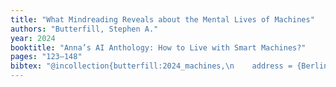```yaml
--- 
title: "What Mindreading Reveals about the Mental Lives of Machines"
authors: "Butterfill, Stephen A."
year: 2024
booktitle: "Anna’s AI Anthology: How to Live with Smart Machines?"
pages: "123–148"
bibtex: "@incollection{butterfill:2024_machines,\n    address = {Berlin},\n    author = {Butterfill, Stephen A.},\n    booktitle = {Anna’s AI Anthology: How to Live with Smart Machines?},\n    editor = {Strasser, Anna},\n    pages = {123–148},\n    publisher = {xenomoi},\n    title = {What Mindreading Reveals about the Mental Lives of Machines},\n    year = {2024}\n}\n\n"
---
```



